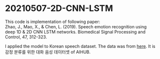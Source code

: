 # 20210507-2D-CNN-LSTM

This code is implementation of following paper:\
Zhao, J., Mao, X., & Chen, L. (2019). Speech emotion recognition using deep 1D & 2D CNN LSTM networks. Biomedical Signal Processing and Control, 47, 312-323.

I applied the model to Korean speech dataset. The data was from [here][link]. It is 감정 분류를 위한 대화 음성 데이터셋 of AIHUB.

[link]: https://aihub.or.kr/keti_data_board/language_intelligence
